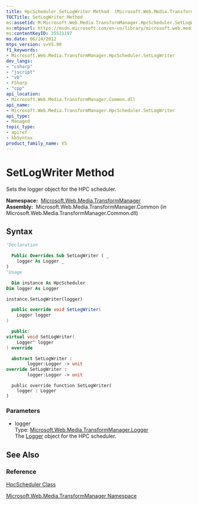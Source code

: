 ```yaml
---
title: HpcScheduler.SetLogWriter Method  (Microsoft.Web.Media.TransformManager)
TOCTitle: SetLogWriter Method
ms:assetid: M:Microsoft.Web.Media.TransformManager.HpcScheduler.SetLogWriter(Microsoft.Web.Media.TransformManager.Logger)
ms:mtpsurl: https://msdn.microsoft.com/en-us/library/microsoft.web.media.transformmanager.hpcscheduler.setlogwriter(v=VS.90)
ms:contentKeyID: 35521197
ms.date: 06/14/2012
mtps_version: v=VS.90
f1_keywords:
- Microsoft.Web.Media.TransformManager.HpcScheduler.SetLogWriter
dev_langs:
- "csharp"
- "jscript"
- "vb"
- FSharp
- "cpp"
api_location:
- Microsoft.Web.Media.TransformManager.Common.dll
api_name:
- Microsoft.Web.Media.TransformManager.HpcScheduler.SetLogWriter
api_type:
- Managed
topic_type:
- apiref
- kbSyntax
product_family_name: VS
---
```


# SetLogWriter Method

Sets the logger object for the HPC scheduler.

**Namespace:**  [Microsoft.Web.Media.TransformManager](microsoft-web-media-transformmanager-namespace.md)  
**Assembly:**  Microsoft.Web.Media.TransformManager.Common (in Microsoft.Web.Media.TransformManager.Common.dll)

## Syntax

```vb
'Declaration

  Public Overrides Sub SetLogWriter ( _
    logger As Logger _
)
'Usage

  Dim instance As HpcScheduler
Dim logger As Logger

instance.SetLogWriter(logger)
```

```csharp
  public override void SetLogWriter(
    Logger logger
)
```

```cpp
  public:
virtual void SetLogWriter(
    Logger^ logger
) override
```

``` fsharp
  abstract SetLogWriter : 
        logger:Logger -> unit 
override SetLogWriter : 
        logger:Logger -> unit 
```

```jscript
  public override function SetLogWriter(
    logger : Logger
)
```

### Parameters

  - logger  
    Type: [Microsoft.Web.Media.TransformManager.Logger](logger-class-microsoft-web-media-transformmanager.md)  
    The [Logger](logger-class-microsoft-web-media-transformmanager.md) object for the HPC scheduler.  

## See Also

### Reference

[HpcScheduler Class](hpcscheduler-class-microsoft-web-media-transformmanager.md)

[Microsoft.Web.Media.TransformManager Namespace](microsoft-web-media-transformmanager-namespace.md)

